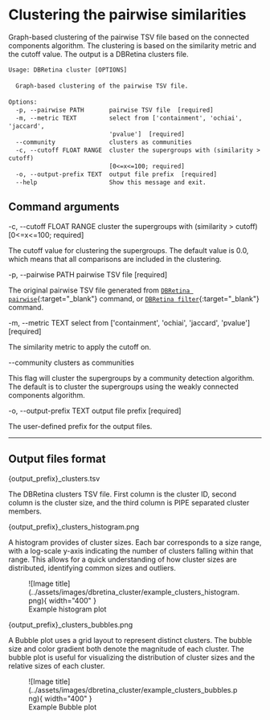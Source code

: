 # Clustering the pairwise similarities

Graph-based clustering of the pairwise TSV file based on the connected components algorithm. The clustering is based on the similarity metric and the cutoff value. The output is a DBRetina clusters file.

```
Usage: DBRetina cluster [OPTIONS]

  Graph-based clustering of the pairwise TSV file.

Options:
  -p, --pairwise PATH       pairwise TSV file  [required]
  -m, --metric TEXT         select from ['containment', 'ochiai', 'jaccard',
                            'pvalue']  [required]
  --community               clusters as communities
  -c, --cutoff FLOAT RANGE  cluster the supergroups with (similarity > cutoff)
                            [0<=x<=100; required]
  -o, --output-prefix TEXT  output file prefix  [required]
  --help                    Show this message and exit.
```


## Command arguments

<span class="cmd"> -c, --cutoff FLOAT RANGE  cluster the supergroups with (similarity > cutoff) [0<=x<=100; required] </span>

The cutoff value for clustering the supergroups. The default value is 0.0, which means that all comparisons are included in the clustering.

<span class="cmd"> -p, --pairwise PATH       pairwise TSV file  [required] </span>

The original pairwise TSV file generated from [`DBRetina pairwise`](dbretina_pairwise.md){:target="_blank"} command, or [`DBRetina filter`](dbretina_filter.md){:target="_blank"} command.

<span class="cmd"> -m, --metric TEXT         select from ['containment', 'ochiai', 'jaccard', 'pvalue']  [required] </span>

The similarity metric to apply the cutoff on.

<span class="cmd"> --community               clusters as communities </span>

<!-- TODO: Explain properly -->
This flag will cluster the supergroups by a community detection algorithm. The default is to cluster the supergroups using the weakly connected components algorithm.

<span class="cmd"> -o, --output-prefix TEXT  output file prefix  [required] </span>

The user-defined prefix for the output files.

<hr class="fancy-hr">

## Output files format

<span class="cmd"> {output_prefix}_clusters.tsv </span>

The DBRetina clusters TSV file. First column is the cluster ID, second column is the cluster size, and the third column is PIPE separated cluster members.

<span class="cmd"> {output_prefix}_clusters_histogram.png </span>

A histogram provides of cluster sizes. Each bar corresponds to a size range, with a log-scale y-axis indicating the number of clusters falling within that range. This allows for a quick understanding of how cluster sizes are distributed, identifying common sizes and outliers.

<figure markdown>
  ![Image title](../assets/images/dbretina_cluster/example_clusters_histogram.png){ width="400" }
  <figcaption>Example histogram plot</figcaption>
</figure>



<span class="cmd"> {output_prefix}_clusters_bubbles.png </span>

A Bubble plot uses a grid layout to represent distinct clusters. The bubble size and color gradient both denote the magnitude of each cluster. The bubble plot is useful for visualizing the distribution of cluster sizes and the relative sizes of each cluster.


<figure markdown>
  ![Image title](../assets/images/dbretina_cluster/example_clusters_bubbles.png){ width="400" }
  <figcaption>Example Bubble plot</figcaption>
</figure>
